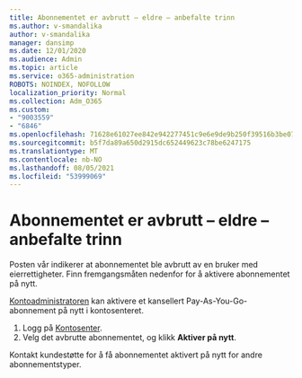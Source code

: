 ```yaml
---
title: Abonnementet er avbrutt – eldre – anbefalte trinn
ms.author: v-smandalika
author: v-smandalika
manager: dansimp
ms.date: 12/01/2020
ms.audience: Admin
ms.topic: article
ms.service: o365-administration
ROBOTS: NOINDEX, NOFOLLOW
localization_priority: Normal
ms.collection: Adm_O365
ms.custom:
- "9003559"
- "6846"
ms.openlocfilehash: 71628e61027ee842e942277451c9e6e9de9b250f39516b3be076a2ee61fb68c3
ms.sourcegitcommit: b5f7da89a650d2915dc652449623c78be6247175
ms.translationtype: MT
ms.contentlocale: nb-NO
ms.lasthandoff: 08/05/2021
ms.locfileid: "53999069"
---
```

# <a name="subscription-cancelled---legacy---recommended-steps"></a>Abonnementet er avbrutt – eldre – anbefalte trinn

Posten vår indikerer at abonnementet ble avbrutt av en bruker med eierrettigheter. Finn fremgangsmåten nedenfor for å aktivere abonnementet på nytt.

[Kontoadministratoren](https://docs.microsoft.com/azure/cost-management-billing/manage/billing-subscription-transfer?WT.mc_id=Portal-Microsoft_Azure_Support#whoisaa) kan aktivere et kansellert Pay-As-You-Go-abonnement på nytt i kontosenteret.

1. Logg på [Kontosenter](https://account.azure.com/Subscriptions).
2. Velg det avbrutte abonnementet, og klikk **Aktiver på nytt**.

Kontakt kundestøtte for [](https://ms.portal.azure.com/#blade/Microsoft_Azure_Support/HelpAndSupportBlade/overview) å få abonnementet aktivert på nytt for andre abonnementstyper.
